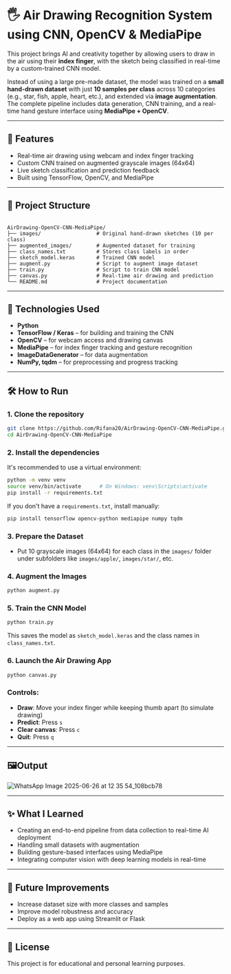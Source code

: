 
# 🖐️ Air Drawing Recognition System using CNN, OpenCV & MediaPipe

This project brings AI and creativity together by allowing users to draw in the air using their **index finger**, with the sketch being classified in real-time by a custom-trained CNN model.

Instead of using a large pre-made dataset, the model was trained on a **small hand-drawn dataset** with just **10 samples per class** across 10 categories (e.g., star, fish, apple, heart, etc.), and extended via **image augmentation**. The complete pipeline includes data generation, CNN training, and a real-time hand gesture interface using **MediaPipe + OpenCV**.

---

## 🚀 Features

- Real-time air drawing using webcam and index finger tracking
- Custom CNN trained on augmented grayscale images (64x64)
- Live sketch classification and prediction feedback
- Built using TensorFlow, OpenCV, and MediaPipe

---

## 📁 Project Structure

```

AirDrawing-OpenCV-CNN-MediaPipe/
├── images/                  # Original hand-drawn sketches (10 per class)
├── augmented_images/        # Augmented dataset for training
├── class_names.txt          # Stores class labels in order
├── sketch_model.keras       # Trained CNN model
├── augment.py               # Script to augment image dataset
├── train.py                 # Script to train CNN model
├── canvas.py                # Real-time air drawing and prediction
└── README.md                # Project documentation

````

---

## 🧠 Technologies Used

- **Python**  
- **TensorFlow / Keras** – for building and training the CNN  
- **OpenCV** – for webcam access and drawing canvas  
- **MediaPipe** – for index finger tracking and gesture recognition  
- **ImageDataGenerator** – for data augmentation  
- **NumPy, tqdm** – for preprocessing and progress tracking  

---

## 🛠️ How to Run

### 1. Clone the repository

```bash
git clone https://github.com/Rifana20/AirDrawing-OpenCV-CNN-MediaPipe.git
cd AirDrawing-OpenCV-CNN-MediaPipe
````

### 2. Install the dependencies

It's recommended to use a virtual environment:

```bash
python -m venv venv
source venv/bin/activate      # On Windows: venv\Scripts\activate
pip install -r requirements.txt
```

If you don't have a `requirements.txt`, install manually:

```bash
pip install tensorflow opencv-python mediapipe numpy tqdm
```

### 3. Prepare the Dataset

* Put 10 grayscale images (64x64) for each class in the `images/` folder under subfolders like `images/apple/`, `images/star/`, etc.

### 4. Augment the Images

```bash
python augment.py
```

### 5. Train the CNN Model

```bash
python train.py
```

This saves the model as `sketch_model.keras` and the class names in `class_names.txt`.

### 6. Launch the Air Drawing App

```bash
python canvas.py
```

### Controls:

* **Draw**: Move your index finger while keeping thumb apart (to simulate drawing)
* **Predict**: Press `s`
* **Clear canvas**: Press `c`
* **Quit**: Press `q`

---

## 🖼️Output
![WhatsApp Image 2025-06-26 at 12 35 54_108bcb78](https://github.com/user-attachments/assets/5a12a4c8-0488-410c-889b-0bd06ec6d43d)


---

## ✨ What I Learned

* Creating an end-to-end pipeline from data collection to real-time AI deployment
* Handling small datasets with augmentation
* Building gesture-based interfaces using MediaPipe
* Integrating computer vision with deep learning models in real-time

---

## 📌 Future Improvements

* Increase dataset size with more classes and samples
* Improve model robustness and accuracy
* Deploy as a web app using Streamlit or Flask

---

## 🔖 License

This project is for educational and personal learning purposes.

